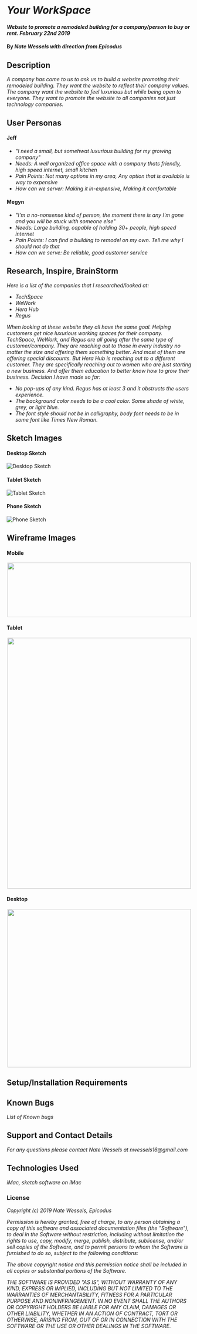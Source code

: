 # _Your WorkSpace_

#### _Website to promote a remodeled building for a company/person to buy or rent. February 22nd 2019_

#### By _Nate Wessels with direction from Epicodus_

## Description

_A company has come to us to ask us to build a website promoting their remodeled building. They want the website to reflect their company values. The company want the website to feel luxurious but while being open to everyone. They want to promote the website to all companies not just technology companies._

## User Personas

#### Jeff
  * _"I need a small, but somehwat luxurious building for my growing company"_
  * _Needs: A well organized office space with a company thats friendly, high speed internet, small kitchen_
  * _Pain Points: Not many options in my area, Any option that is available is way to expensive_
  * _How can we server: Making it in-expensive, Making it comfortable_

#### Megyn
  * _"I'm a no-nonsense kind of person, the moment there is any I'm gone and you will be stuck with someone else"_
  * _Needs: Large building, capable of holding 30+ people, high speed internet_
  * _Pain Points: I can find a building to remodel on my own. Tell me why I should not do that_
  * _How can we serve: Be reliable, good customer service_

## Research, Inspire, BrainStorm

_Here is a list of the companies that I researched/looked at:_
  * _TechSpace_
  * _WeWork_
  * _Hera Hub_
  * _Regus_

_When looking at these website they all have the same goal. Helping customers get nice luxurious working spaces for their company. TechSpace, WeWork, and Regus are all going after the same type of customer/company. They are reaching out to those in every industry no matter the size and offering them something better. And most of them are offering special discounts. But Hera Hub is reaching out to a different customer. They are specifically reaching out to women who are just starting a new business. And offer them education to better know how to grow their business. Decision I have made so far:_

  * _No pop-ups of any kind. Regus has at least 3 and it obstructs the users experience._
  * _The background color needs to be a cool color. Some shade of white, grey, or light blue._
  * _The font style should not be in calligraphy, body font needs to be in some font like Times New Roman._

  ## Sketch Images
  #### Desktop Sketch
  ![Desktop Sketch](imgs/desktop.jpg)
  #### Tablet Sketch
  ![Tablet Sketch](imgs/tablet.jpg)
  #### Phone Sketch
  ![Phone Sketch](imgs/phone.jpg)

## Wireframe Images

#### Mobile
<p align="center">
<img src="imgs/phone-wireframe.png" alt="" width="500" height="148">
</p>

#### Tablet
<p align="center">
<img src="imgs/tablet-wireframe.png" alt="" width="500" height="682">
</p>

#### Desktop
<p align="center">
<img src="imgs/desktop-wireframe.png" alt="" width="500" height="430">
</p>


## Setup/Installation Requirements



## Known Bugs

_List of Known bugs_

## Support and Contact Details

_For any questions please contact Nate Wessels at nwessels16@gmail.com_

## Technologies Used

_iMac, sketch software on iMac_

### License

_Copyright (c) 2019 Nate Wessels, Epicodus_

_Permission is hereby granted, free of charge, to any person obtaining a copy of this software and associated documentation files (the "Software"), to deal in the Software without restriction, including without limitation the rights to use, copy, modify, merge, publish, distribute, sublicense, and/or sell copies of the Software, and to permit persons to whom the Software is furnished to do so, subject to the following conditions:_

_The above copyright notice and this permission notice shall be included in all copies or substantial portions of the Software._

_THE SOFTWARE IS PROVIDED "AS IS", WITHOUT WARRANTY OF ANY KIND, EXPRESS OR IMPLIED, INCLUDING BUT NOT LIMITED TO THE WARRANTIES OF MERCHANTABILITY, FITNESS FOR A PARTICULAR PURPOSE AND NONINFRINGEMENT. IN NO EVENT SHALL THE AUTHORS OR COPYRIGHT HOLDERS BE LIABLE FOR ANY CLAIM, DAMAGES OR OTHER LIABILITY, WHETHER IN AN ACTION OF CONTRACT, TORT OR OTHERWISE, ARISING FROM, OUT OF OR IN CONNECTION WITH THE SOFTWARE OR THE USE OR OTHER DEALINGS IN THE SOFTWARE._
